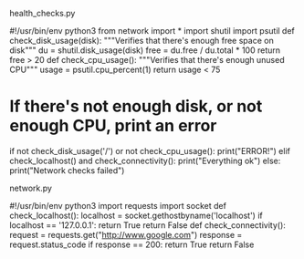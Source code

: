 health_checks.py

#!/usr/bin/env python3
from network import *
import shutil
import psutil
def check_disk_usage(disk):
    """Verifies that there's enough free space on disk"""
    du = shutil.disk_usage(disk)
    free = du.free / du.total * 100
    return free > 20
def check_cpu_usage():
    """Verifies that there's enough unused CPU"""
    usage = psutil.cpu_percent(1)
    return usage < 75
# If there's not enough disk, or not enough CPU, print an error
if not check_disk_usage('/') or not check_cpu_usage():
    print("ERROR!")
elif check_localhost() and check_connectivity():
    print("Everything ok")
else:
    print("Network checks failed")

network.py

#!/usr/bin/env python3
import requests
import socket
def check_localhost():
        localhost = socket.gethostbyname('localhost')
        if localhost == '127.0.0.1':
                return True
        return False
def check_connectivity():
        request = requests.get("http://www.google.com")
        response = request.status_code
        if response == 200:
                return True
        return False


